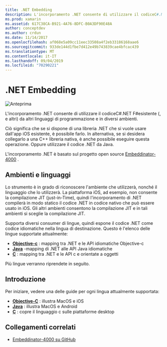 ```yaml
---
title: .NET Embedding
description: L'incorporamento .NET consente di utilizzare il codiceC#.NET F#esistente (, e altri) dal codice scritto in altri linguaggi di programmazione.
ms.prod: xamarin
ms.assetid: 617C38CA-B921-4A76-8DFC-B0A3DF90E48A
author: conceptdev
ms.author: crdun
ms.date: 11/14/2017
ms.openlocfilehash: af068e5a09cc11eec33508a4f2eb33186168aae6
ms.sourcegitcommit: 933de144d1fbe7d412e49b743839cae4bfcac439
ms.translationtype: MT
ms.contentlocale: it-IT
ms.lasthandoff: 09/04/2019
ms.locfileid: "70290221"
---
```

# <a name="net-embedding"></a>.NET Embedding

![Anteprima](~/media/shared/preview.png)

L'incorporamento .NET consente di utilizzare il codiceC#.NET F#esistente (, e altri) da altri linguaggi di programmazione e in diversi ambienti.

Ciò significa che se si dispone di una libreria .NET che si vuole usare dall'app iOS esistente, è possibile farlo.   In alternativa, se si desidera collegarlo a una C++ libreria nativa, è anche possibile eseguire questa operazione.   Oppure utilizzare il codice .NET da Java.

L'incorporamento .NET è basato sul progetto open source [Embeddinator-4000](https://github.com/mono/Embeddinator-4000) .

## <a name="environments-and-languages"></a>Ambienti e linguaggi

Lo strumento è in grado di riconoscere l'ambiente che utilizzerà, nonché il linguaggio che lo utilizzerà.   La piattaforma iOS, ad esempio, non consente la compilazione JIT (just-in-Time), quindi l'incorporamento di .NET compilerà in modo statico il codice .NET in codice nativo che può essere usato in iOS.  Gli altri ambienti consentono la compilazione JIT e in tali ambienti si sceglie la compilazione JIT.

Supporta diversi consumer di lingue, quindi espone il codice .NET come codice idiomatiche nella lingua di destinazione.   Questo è l'elenco delle lingue supportate attualmente:

- [**Objective-c**](objective-c/index.md) : mapping tra .NET e le API idiomatiche Objective-c
- [**Java**](android/index.md) -mapping di .NET alle API Java idiomatiche
- [**C**](get-started/c.md) : mapping tra .NET e le API c e orientate a oggetti

Più lingue verranno riprendete in seguito.

## <a name="getting-started"></a>Introduzione

Per iniziare, vedere una delle guide per ogni lingua attualmente supportata:

- [**Objective-C**](get-started/objective-c/index.md) : illustra MacOS e iOS
- [**Java**](get-started/java/index.md) : illustra MacOS e Android
- [**C**](get-started/c.md) : copre il linguaggio c sulle piattaforme desktop

## <a name="related-links"></a>Collegamenti correlati

- [Embeddinator-4000 su GitHub](https://github.com/mono/Embeddinator-4000)
